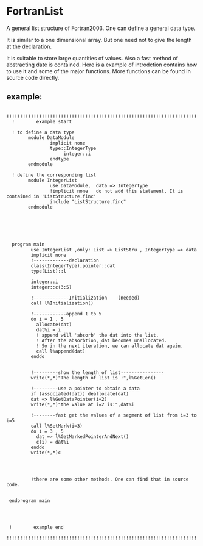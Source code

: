 # FortranList

A general list structure of Fortran2003. One can define a general data type.

It is similar to a one dimensional array. But one need not to give the length at the declaration.

It is suitable to store large quantities of values. Also a fast method of abstracting date is contained. Here is a example of introdction contains how to use it and some of the major functions. More functions can be found in source code directly.

## example:


      !!!!!!!!!!!!!!!!!!!!!!!!!!!!!!!!!!!!!!!!!!!!!!!!!!!!!!!!!!!!!!!!!!!!!!!!!!!!!!!!!!!!!!!!!
      !        example start

      ! to define a data type
            module DataModule
                    implicit none
                    type::IntegerType
                         integer::i
                    endtype
            endmodule

      ! define the corresponding list
            module IntegerList
                    use DataModule,  data => IntegerType
                    !implicit none   do not add this statement. It is contained in 'ListStructure.finc'
                    include "ListStructure.finc"
            endmodule






      program main
             use IntegerList ,only: List => ListStru , IntegerType => data
             implicit none
             !-------------declaration
             class(IntegerType),pointer::dat
             type(List)::l

             integer::i
             integer::c(3:5)

             !-------------Initialization    (needed)
             call l%Initialization()

             !------------append 1 to 5
             do i = 1 , 5
               allocate(dat)
               dat%i = i
               ! append will 'absorb' the dat into the list.
               ! After the absorbtion, dat becomes unallocated.
               ! So in the next iteration, we can allocate dat again.
               call l%append(dat)
             enddo


             !---------show the length of list----------------
             write(*,*)"The length of list is :",l%GetLen()

             !---------use a pointer to obtain a data
             if (associated(dat)) deallocate(dat)
             dat => l%GetDataPointer(i=2)
             write(*,*)"the value at i=2 is:",dat%i

             !--------fast get the values of a segment of list from i=3 to i=5
             call l%SetMark(i=3)
             do i = 3 , 5
               dat => l%GetMarkedPointerAndNext()
               c(i) = dat%i
             enddo
             write(*,*)c




             !there are some other methods. One can find that in source code.


     endprogram main




     !        example end   
     !!!!!!!!!!!!!!!!!!!!!!!!!!!!!!!!!!!!!!!!!!!!!!!!!!!!!!!!!!!!!!!!!!!!!!!!!!!!!!!!!!!!!!!!!
